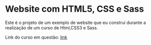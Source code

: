 # Website com HTML5, CSS e Sass

Este é o projeto de um exemplo de website que eu construí durante a realização de um curso
de Html,CSS3 e Sass.

Link do curso em questão:
[link](https://www.udemy.com/share/1048mA3@gq_OjTwbqfp5_u4fftg3o0L9D_Tav5T6DBE0Jr4JuP_nP4q0KNEH83PTaAZcFt4d/)